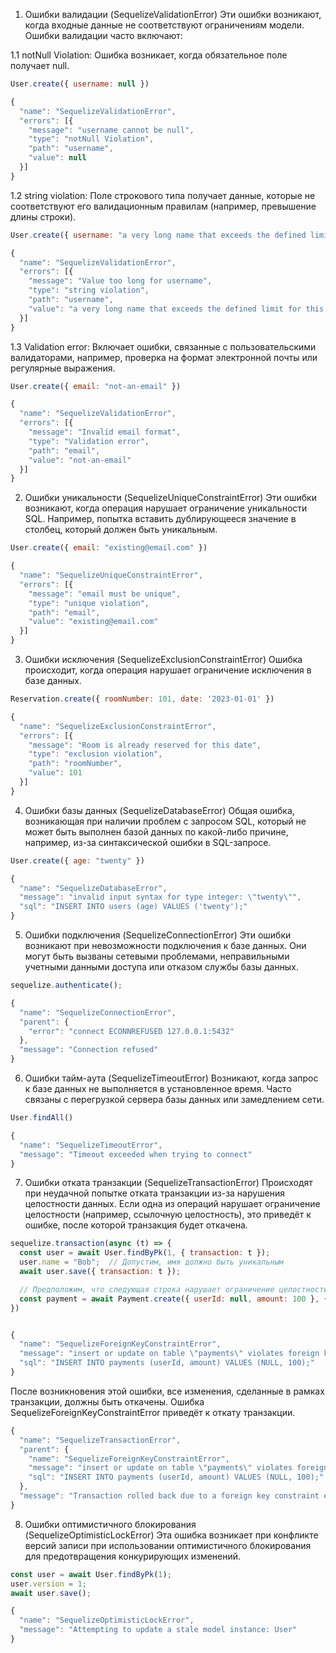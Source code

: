 1. Ошибки валидации (SequelizeValidationError)
Эти ошибки возникают, когда входные данные не соответствуют ограничениям модели. 
Ошибки валидации часто включают:

1.1 notNull Violation: Ошибка возникает, когда обязательное поле получает null.
```javascript
User.create({ username: null })

{
  "name": "SequelizeValidationError",
  "errors": [{
    "message": "username cannot be null",
    "type": "notNull Violation",
    "path": "username",
    "value": null
  }]
}
```
1.2 string violation: Поле строкового типа получает данные, которые не 
соответствуют его валидационным правилам (например, превышение длины строки).
```javascript
User.create({ username: "a very long name that exceeds the defined limit for this field" })

{
  "name": "SequelizeValidationError",
  "errors": [{
    "message": "Value too long for username",
    "type": "string violation",
    "path": "username",
    "value": "a very long name that exceeds the defined limit for this field"
  }]
}
```
1.3 Validation error: Включает ошибки, связанные с пользовательскими валидаторами, 
например, проверка на формат электронной почты или регулярные выражения.
```javascript
User.create({ email: "not-an-email" })

{
  "name": "SequelizeValidationError",
  "errors": [{
    "message": "Invalid email format",
    "type": "Validation error",
    "path": "email",
    "value": "not-an-email"
  }]
}
```
2. Ошибки уникальности (SequelizeUniqueConstraintError)
Эти ошибки возникают, когда операция нарушает ограничение уникальности SQL. 
Например, попытка вставить дублирующееся значение в столбец, который должен быть уникальным.
```javascript
User.create({ email: "existing@email.com" })

{
  "name": "SequelizeUniqueConstraintError",
  "errors": [{
    "message": "email must be unique",
    "type": "unique violation",
    "path": "email",
    "value": "existing@email.com"
  }]
}
```
3. Ошибки исключения (SequelizeExclusionConstraintError)
Ошибка происходит, когда операция нарушает ограничение исключения в базе данных.
```javascript
Reservation.create({ roomNumber: 101, date: '2023-01-01' })

{
  "name": "SequelizeExclusionConstraintError",
  "errors": [{
    "message": "Room is already reserved for this date",
    "type": "exclusion violation",
    "path": "roomNumber",
    "value": 101
  }]
}
```
4. Ошибки базы данных (SequelizeDatabaseError)
Общая ошибка, возникающая при наличии проблем с запросом SQL, который не может быть 
выполнен базой данных по какой-либо причине, например, из-за синтаксической ошибки в SQL-запросе.
```javascript
User.create({ age: "twenty" })

{
  "name": "SequelizeDatabaseError",
  "message": "invalid input syntax for type integer: \"twenty\"",
  "sql": "INSERT INTO users (age) VALUES ('twenty');"
}
```

5. Ошибки подключения (SequelizeConnectionError)
Эти ошибки возникают при невозможности подключения к базе данных. Они могут быть вызваны 
сетевыми проблемами, неправильными учетными данными доступа или отказом службы базы данных.
```javascript
sequelize.authenticate();

{
  "name": "SequelizeConnectionError",
  "parent": {
    "error": "connect ECONNREFUSED 127.0.0.1:5432"
  },
  "message": "Connection refused"
}
```

6. Ошибки тайм-аута (SequelizeTimeoutError)
Возникают, когда запрос к базе данных не выполняется в установленное время. 
Часто связаны с перегрузкой сервера базы данных или замедлением сети.
```javascript
User.findAll()

{
  "name": "SequelizeTimeoutError",
  "message": "Timeout exceeded when trying to connect"
}
```

7. Ошибки отката транзакции (SequelizeTransactionError)
Происходят при неудачной попытке отката транзакции из-за нарушения целостности данных.
Если одна из операций нарушает ограничение целостности (например, ссылочную целостность),
это приведёт к ошибке, после которой транзакция будет откачена.
```javascript
sequelize.transaction(async (t) => {
  const user = await User.findByPk(1, { transaction: t });
  user.name = "Bob";  // Допустим, имя должно быть уникальным
  await user.save({ transaction: t });

  // Предположим, что следующая строка нарушает ограничение целостности, userId не может быть null
  const payment = await Payment.create({ userId: null, amount: 100 }, { transaction: t });
})


{
  "name": "SequelizeForeignKeyConstraintError",
  "message": "insert or update on table \"payments\" violates foreign key constraint \"payments_userId_fkey\"",
  "sql": "INSERT INTO payments (userId, amount) VALUES (NULL, 100);"
}
```
После возникновения этой ошибки, все изменения, сделанные в рамках транзакции, 
должны быть откачены. Ошибка SequelizeForeignKeyConstraintError приведёт к откату транзакции.
```javascript
{
  "name": "SequelizeTransactionError",
  "parent": {
    "name": "SequelizeForeignKeyConstraintError",
    "message": "insert or update on table \"payments\" violates foreign key constraint \"payments_userId_fkey\"",
    "sql": "INSERT INTO payments (userId, amount) VALUES (NULL, 100);"
  },
  "message": "Transaction rolled back due to a foreign key constraint error on table 'payments'"
}
```

8. Ошибки оптимистичного блокирования (SequelizeOptimisticLockError)
Эта ошибка возникает при конфликте версий записи при использовании оптимистичного блокирования для предотвращения конкурирующих изменений.
```javascript
const user = await User.findByPk(1);
user.version = 1;
await user.save();

{
  "name": "SequelizeOptimisticLockError",
  "message": "Attempting to update a stale model instance: User"
}
```
